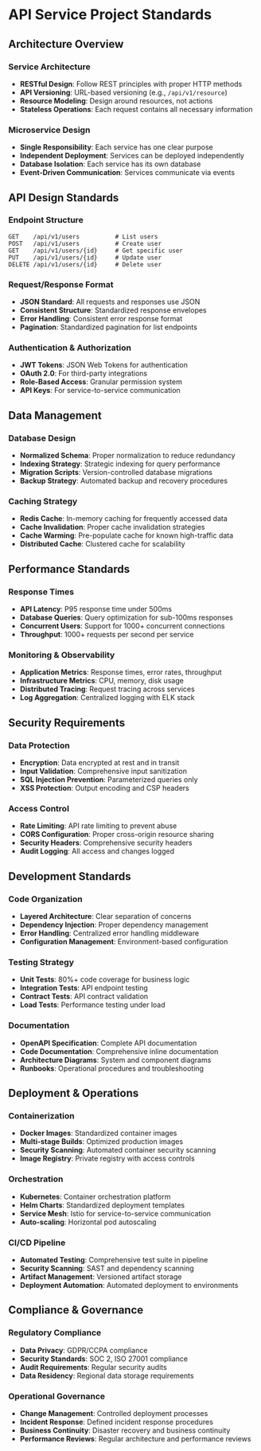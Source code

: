 # API Service Project Standards

## Architecture Overview

### Service Architecture
- **RESTful Design**: Follow REST principles with proper HTTP methods
- **API Versioning**: URL-based versioning (e.g., `/api/v1/resource`)
- **Resource Modeling**: Design around resources, not actions
- **Stateless Operations**: Each request contains all necessary information

### Microservice Design
- **Single Responsibility**: Each service has one clear purpose
- **Independent Deployment**: Services can be deployed independently
- **Database Isolation**: Each service has its own database
- **Event-Driven Communication**: Services communicate via events

## API Design Standards

### Endpoint Structure
```
GET    /api/v1/users          # List users
POST   /api/v1/users          # Create user
GET    /api/v1/users/{id}     # Get specific user
PUT    /api/v1/users/{id}     # Update user
DELETE /api/v1/users/{id}     # Delete user
```

### Request/Response Format
- **JSON Standard**: All requests and responses use JSON
- **Consistent Structure**: Standardized response envelopes
- **Error Handling**: Consistent error response format
- **Pagination**: Standardized pagination for list endpoints

### Authentication & Authorization
- **JWT Tokens**: JSON Web Tokens for authentication
- **OAuth 2.0**: For third-party integrations
- **Role-Based Access**: Granular permission system
- **API Keys**: For service-to-service communication

## Data Management

### Database Design
- **Normalized Schema**: Proper normalization to reduce redundancy
- **Indexing Strategy**: Strategic indexing for query performance
- **Migration Scripts**: Version-controlled database migrations
- **Backup Strategy**: Automated backup and recovery procedures

### Caching Strategy
- **Redis Cache**: In-memory caching for frequently accessed data
- **Cache Invalidation**: Proper cache invalidation strategies
- **Cache Warming**: Pre-populate cache for known high-traffic data
- **Distributed Cache**: Clustered cache for scalability

## Performance Standards

### Response Times
- **API Latency**: P95 response time under 500ms
- **Database Queries**: Query optimization for sub-100ms responses
- **Concurrent Users**: Support for 1000+ concurrent connections
- **Throughput**: 1000+ requests per second per service

### Monitoring & Observability
- **Application Metrics**: Response times, error rates, throughput
- **Infrastructure Metrics**: CPU, memory, disk usage
- **Distributed Tracing**: Request tracing across services
- **Log Aggregation**: Centralized logging with ELK stack

## Security Requirements

### Data Protection
- **Encryption**: Data encrypted at rest and in transit
- **Input Validation**: Comprehensive input sanitization
- **SQL Injection Prevention**: Parameterized queries only
- **XSS Protection**: Output encoding and CSP headers

### Access Control
- **Rate Limiting**: API rate limiting to prevent abuse
- **CORS Configuration**: Proper cross-origin resource sharing
- **Security Headers**: Comprehensive security headers
- **Audit Logging**: All access and changes logged

## Development Standards

### Code Organization
- **Layered Architecture**: Clear separation of concerns
- **Dependency Injection**: Proper dependency management
- **Error Handling**: Centralized error handling middleware
- **Configuration Management**: Environment-based configuration

### Testing Strategy
- **Unit Tests**: 80%+ code coverage for business logic
- **Integration Tests**: API endpoint testing
- **Contract Tests**: API contract validation
- **Load Tests**: Performance testing under load

### Documentation
- **OpenAPI Specification**: Complete API documentation
- **Code Documentation**: Comprehensive inline documentation
- **Architecture Diagrams**: System and component diagrams
- **Runbooks**: Operational procedures and troubleshooting

## Deployment & Operations

### Containerization
- **Docker Images**: Standardized container images
- **Multi-stage Builds**: Optimized production images
- **Security Scanning**: Automated container security scanning
- **Image Registry**: Private registry with access controls

### Orchestration
- **Kubernetes**: Container orchestration platform
- **Helm Charts**: Standardized deployment templates
- **Service Mesh**: Istio for service-to-service communication
- **Auto-scaling**: Horizontal pod autoscaling

### CI/CD Pipeline
- **Automated Testing**: Comprehensive test suite in pipeline
- **Security Scanning**: SAST and dependency scanning
- **Artifact Management**: Versioned artifact storage
- **Deployment Automation**: Automated deployment to environments

## Compliance & Governance

### Regulatory Compliance
- **Data Privacy**: GDPR/CCPA compliance
- **Security Standards**: SOC 2, ISO 27001 compliance
- **Audit Requirements**: Regular security audits
- **Data Residency**: Regional data storage requirements

### Operational Governance
- **Change Management**: Controlled deployment processes
- **Incident Response**: Defined incident response procedures
- **Business Continuity**: Disaster recovery and business continuity
- **Performance Reviews**: Regular architecture and performance reviews
